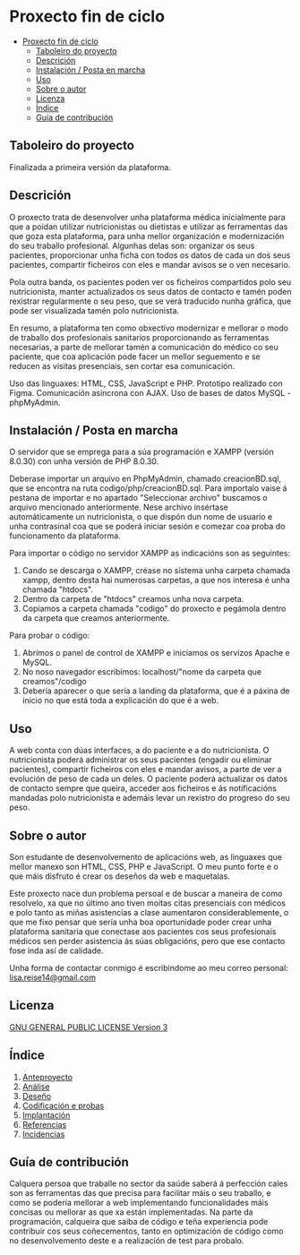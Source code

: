 # Proxecto fin de ciclo

- [Proxecto fin de ciclo](#proxecto-fin-de-ciclo)
  - [Taboleiro do proyecto](#taboleiro-do-proyecto)
  - [Descrición](#descrición)
  - [Instalación / Posta en marcha](#instalación--posta-en-marcha)
  - [Uso](#uso)
  - [Sobre o autor](#sobre-o-autor)
  - [Licenza](#licenza)
  - [Índice](#índice)
  - [Guía de contribución](#guía-de-contribución)


## Taboleiro do proyecto

Finalizada a primeira versión da plataforma.
 
## Descrición

O proxecto trata de desenvolver unha plataforma médica inicialmente para que a poidan utilizar nutricionistas ou dietistas e utilizar as ferramentas das que goza esta plataforma, para unha mellor organización e modernización do seu traballo profesional.
Algunhas delas son: organizar os seus pacientes, proporcionar unha ficha con todos os datos de cada un dos seus pacientes, compartir ficheiros con eles e mandar avisos se o ven necesario.

Pola outra banda, os pacientes poden ver os ficheiros compartidos polo seu nutricionista, manter actualizados os seus datos de contacto e tamén poden rexistrar regularmente o seu peso, que se verá traducido nunha gráfica, que pode ser visualizada tamén polo nutricionista. 

En resumo, a plataforma ten como obxectivo modernizar e mellorar o modo de traballo dos profesionais sanitarios proporcionando as ferramentas necesarias, a parte de mellorar tamén a comunicación do médico co seu paciente, que coa aplicación pode facer un mellor seguemento e se reducen as visitas presenciais, sen cortar esa comunicación. 

Uso das linguaxes: HTML, CSS, JavaScript e PHP.
Prototipo realizado con Figma.
Comunicación asíncrona con AJAX.
Uso de bases de datos MySQL - phpMyAdmin.

## Instalación / Posta en marcha

O servidor que se emprega para a súa programación e XAMPP (versión 8.0.30) con unha versión de PHP 8.0.30.

Deberase importar un arquivo en PhpMyAdmin, chamado creacionBD.sql, que se encontra na ruta codigo/php/creacionBD.sql.
Para importalo vaise á pestana de importar e no apartado "Seleccionar archivo" buscamos o arquivo mencionado anteriormente.
Nese archivo insértase automáticamente un nutricionista, o que dispón dun nome de usuario e unha contrasinal coa que se poderá iniciar sesión e comezar coa proba do funcionamento da plataforma.

Para importar o código no servidor XAMPP as indicacións son as seguintes:

1. Cando se descarga o XAMPP, créase no sistema unha carpeta chamada xampp, dentro desta hai numerosas carpetas, a que nos interesa é unha chamada "htdocs".
2. Dentro da carpeta de "htdocs" creamos unha nova carpeta.
3. Copiamos a carpeta chamada "codigo" do proxecto e pegámola dentro da carpeta que creamos anteriormente.

Para probar o código:
1. Abrimos o panel de control de XAMPP e iniciamos os servizos Apache e MySQL.
2. No noso navegador escribimos: localhost/"nome da carpeta que creamos"/codigo  
3. Debería aparecer o que sería a landing da plataforma, que é a páxina de inicio no que está toda a explicación do que é a web.

## Uso

A web conta con dúas interfaces, a do paciente e a do nutricionista. 
O nutricionista poderá administrar os seus pacientes (engadir ou eliminar pacientes), compartir ficheiros con eles e mandar avisos, a parte de ver a evolución de peso de cada un deles.
O paciente poderá actualizar os datos de contacto sempre que queira, acceder aos ficheiros e ás notificacións mandadas polo nutricionista e ademáis levar un rexistro do progreso do seu peso.

## Sobre o autor

Son estudante de desenvolvemento de aplicacións web, as linguaxes que mellor manexo son HTML, CSS, PHP e JavaScript. O meu punto forte e o que máis disfruto é crear os deseños da web e maquetalas.

Este proxecto nace dun problema persoal e de buscar a maneira de como resolvelo, xa que no último ano tiven moitas citas presenciais con médicos e polo tanto as miñas asistencias a clase aumentaron considerablemente, o que me fixo pensar que sería unha boa oportunidade poder crear unha plataforma sanitaria que conectase aos pacientes cos seus profesionais médicos sen perder asistencia ás súas obligacións, pero que ese contacto fose inda así de calidade.

Unha forma de contactar conmigo é escribindome ao meu correo personal: lisa.reise14@gmail.com


## Licenza

[GNU GENERAL PUBLIC LICENSE Version 3](LICENSE)

## Índice

1. [Anteproyecto](doc/Anteproxecto.md)
2. [Análise](doc/Analise.md)
3. [Deseño](doc/Deseño.md)
4. [Codificación e probas](doc/Codificacion_e_probas.md)
5. [Implantación](doc/Implantación.md)
6. [Referencias](doc/Referencias.md)
7. [Incidencias](doc/Incidencias.md)

## Guía de contribución

Calquera persoa que traballe no sector da saúde saberá á perfección cales son as ferramentas das que precisa para facilitar máis o seu traballo, e como se podería mellorar a web implementando funcionalidades máis concisas ou mellorar as que xa están implementadas.
Na parte da programación, calqueira que saiba de código e teña experiencia pode contribuir cos seus coñecementos, tanto en optimización de código como no desenvolvemento deste e a realización de test para probalo.
